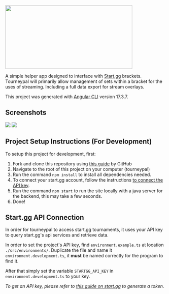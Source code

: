 <img width="400" height="200" src="https://github.com/user-attachments/assets/b40e5459-f5fb-4132-bbb9-1ac925d560b0">

A simple helper app designed to interface with [Start.gg](https://www.start.gg/) brackets. Tourneypal will primarily allow management of sets within a bracket for the uses of streaming. Including a full data export for stream overlays.

This project was generated with [Angular CLI](https://github.com/angular/angular-cli) version 17.3.7.

## Screenshots

<img src="https://github.com/user-attachments/assets/dd380b11-7386-4965-9046-96aa284bdcc4">
<img src="https://github.com/user-attachments/assets/22d64b38-bb44-4c55-b496-6b60d3a8a617">

## Project Setup Instructions (For Development)

To setup this project for development, first:
1. Fork and clone this repository using [this guide](https://docs.github.com/en/pull-requests/collaborating-with-pull-requests/working-with-forks/fork-a-repo) by GitHub
2. Navigate to the root of this project on your computer (tourneypal)
3. Run the command `npm install` to install all dependencies needed.
4. To connect your start.gg account, follow the instructions [to connect the API key](#startgg-api-connection). 
5. Run the command `npm start` to run the site locally with a java server for the backend, this may take a few seconds.
6. Done!

## Start.gg API Connection
In order for tourneypal to access start.gg tournaments, it uses your API key to query start.gg's api services and retrieve data.

In order to set the project's API key, find `environment.example.ts` at location `./src/environments/`. Duplicate the file and name it `environment.development.ts`, it **must** be named correctly for the program to find it.

After that simply set the variable `STARTGG_API_KEY` in `environment.development.ts` to your key. 

*To get an API key, please refer to [this guide on start.gg](https://developer.start.gg/docs/authentication/) to generate a token.*

